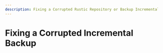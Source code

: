 ```yaml
---
description: Fixing a Corrupted Rustic Repository or Backup Incremental Error
---
```


# Fixing a Corrupted Incremental Backup

